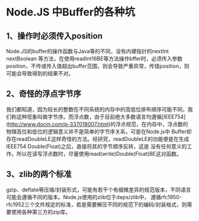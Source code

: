 # Node.JS 中Buffer的各种坑

## 1、操作时必须传入position
Node.JS的buffer的操作函数与Java等的不同，没有内建指针的nextInt nextBoolean 等方法，在使用readInt16BE等方法操作bffer时，必须传入参数
position，不传或传入值超出buffer范围，则会导致严重异常，传错position，则可能会导致得到的结果不对。

## 2、奇怪的浮点字节序
我们都知道，因为较长的整数在不同系统的内存中的高低位排布顺序可能不同，我们称这种现象叫做字节序。而浮点数，由于目前绝大多数语言均遵循[IEEE754]
(http://www.docin.com/p-337018007.html)的浮点规范，在内存中，浮点数的物理高位和低位的逻辑意义并不是简单的字节序关系，可是在Node.js中
Buffer却存在readDoubleLE这样奇怪的方法。经研究，readDoubleLE的功能便是在生成IEEE754 Double(Float)之后，直接将其的字节顺序反转，这是
没有任何意义的工作。所以在读写浮点数时，尽量使用read(write)Double(Float)BE这对函数。

## 3、zlib的两个标准
gzip、deflate等压缩/封装形式，可能有若干个有细微差异的规范版本，不同语言可能会遵循不同的版本。Node.js使用的zlib位于deps/zlib中，
遵循rfc1950-rfc1952三个文件规定的标准，若是需要解压不同的规范下的编码/封装格式，则需要使用各种第三方的zip库。

